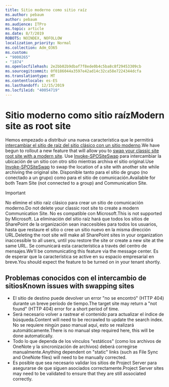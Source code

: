 ```yaml
---
title: Sitio moderno como sitio raíz
ms.author: pebaum
author: pebaum
ms.audience: ITPro
ms.topic: article
ms.date: 8/7/2019
ROBOTS: NOINDEX, NOFOLLOW
localization_priority: Normal
ms.collection: Adm_O365
ms.custom:
- "9000265"
- "1874"
ms.openlocfilehash: 2e2bb02b9dbaf7f8ede0b4c5ba8c8f29453309cb
ms.sourcegitcommit: 0f0186044a3597e42ad14c32ca58e7224344dcfa
ms.translationtype: MT
ms.contentlocale: es-ES
ms.lasthandoff: 12/15/2019
ms.locfileid: "40054719"
---
```

# <a name="modern-site-as-root-site"></a><span data-ttu-id="57ef7-102">Sitio moderno como sitio raíz</span><span class="sxs-lookup"><span data-stu-id="57ef7-102">Modern site as root site</span></span>

<span data-ttu-id="57ef7-103">Hemos empezado a distribuir una nueva característica que le permitirá [intercambiar el sitio de raíz del sitio clásico con un sitio moderno](https://docs.microsoft.com/sharepoint/modern-root-site).</span><span class="sxs-lookup"><span data-stu-id="57ef7-103">We have begun to rollout a new feature that will allow you to [swap your classic site root site with a modern site](https://docs.microsoft.com/sharepoint/modern-root-site).</span></span> <span data-ttu-id="57ef7-104">Use [Invoke-SPOSiteSwap](https://docs.microsoft.com/powershell/module/sharepoint-online/invoke-spositeswap?view=sharepoint-ps) para intercambiar la ubicación de un sitio con otro sitio mientras archiva el sitio original.</span><span class="sxs-lookup"><span data-stu-id="57ef7-104">Use [Invoke-SPOSiteSwap](https://docs.microsoft.com/powershell/module/sharepoint-online/invoke-spositeswap?view=sharepoint-ps) to swap the location of a site with another site while archiving the original site.</span></span> <span data-ttu-id="57ef7-105">Disponible tanto para el sitio de grupo (no conectado a un grupo) como para el sitio de comunicación.</span><span class="sxs-lookup"><span data-stu-id="57ef7-105">Available for both Team Site (not connected to a group) and Communication Site.</span></span>

>[!Important]
> <span data-ttu-id="57ef7-106">No elimine el sitio raíz clásico para crear un sitio de comunicación moderno.</span><span class="sxs-lookup"><span data-stu-id="57ef7-106">Do not delete your classic root site to create a modern Communication Site.</span></span> <span data-ttu-id="57ef7-107">No es compatible con Microsoft.</span><span class="sxs-lookup"><span data-stu-id="57ef7-107">This is not supported by Microsoft.</span></span> <span data-ttu-id="57ef7-108">La eliminación del sitio raíz hará que todos los sitios de SharePoint de la organización sean inaccesibles para todos los usuarios, hasta que restaure el sitio o cree un sitio nuevo en la misma dirección URL.</span><span class="sxs-lookup"><span data-stu-id="57ef7-108">Deleting the root site will make all SharePoint sites in your organization inaccessible to all users, until you restore the site or create a new site at the same URL.</span></span> <span data-ttu-id="57ef7-109">Se comunicará esta característica a través del centro de mensajes.</span><span class="sxs-lookup"><span data-stu-id="57ef7-109">We’ll be communicating this feature via the message center.</span></span> <span data-ttu-id="57ef7-110">Es de esperar que la característica se active en su espacio empresarial en breve.</span><span class="sxs-lookup"><span data-stu-id="57ef7-110">You should expect the feature to be turned on in your tenant shortly.</span></span>

## <a name="known-issues-with-swapping-sites"></a><span data-ttu-id="57ef7-111">Problemas conocidos con el intercambio de sitios</span><span class="sxs-lookup"><span data-stu-id="57ef7-111">Known issues with swapping sites</span></span>
- <span data-ttu-id="57ef7-112">El sitio de destino puede devolver un error "no se encontró" (HTTP 404) durante un breve período de tiempo.</span><span class="sxs-lookup"><span data-stu-id="57ef7-112">The target site may return a "not found" (HTTP 404) error for a short period of time.</span></span>
- <span data-ttu-id="57ef7-113">Será necesario volver a rastrear el contenido para actualizar el índice de búsqueda.</span><span class="sxs-lookup"><span data-stu-id="57ef7-113">Content will need to be recrawled to update the search index.</span></span> <span data-ttu-id="57ef7-114">No se requiere ningún paso manual aquí, esto se realizará automáticamente.</span><span class="sxs-lookup"><span data-stu-id="57ef7-114">There is no manual step required here, this will be done automatically.</span></span>
- <span data-ttu-id="57ef7-115">Todo lo que dependa de los vínculos "estáticos" (como los archivos de OneNote y la sincronización de archivos) deberá corregirse manualmente.</span><span class="sxs-lookup"><span data-stu-id="57ef7-115">Anything dependent on "static" links (such as File Sync and OneNote files) will need to be manually corrected.</span></span>
- <span data-ttu-id="57ef7-116">Es posible que sea necesario validar los sitios de Project Server para asegurarse de que siguen asociados correctamente.</span><span class="sxs-lookup"><span data-stu-id="57ef7-116">Project Server sites may need to be validated to ensure that they are still associated correctly.</span></span> 
